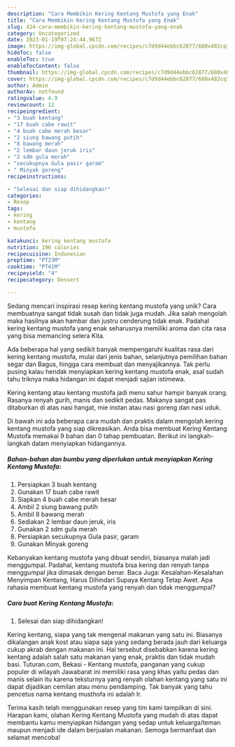 ```yaml
---
description: "Cara Membikin Kering Kentang Mustofa yang Enak"
title: "Cara Membikin Kering Kentang Mustofa yang Enak"
slug: 424-cara-membikin-kering-kentang-mustofa-yang-enak
category: Uncategorized
date: 2023-01-19T07:24:44.967Z
image: https://img-global.cpcdn.com/recipes/c7d9d44ebbc62877/680x482cq70/kering-kentang-mustofa-foto-resep-utama.jpg
hideToc: false
enableToc: true
enableTocContent: false
thumbnail: https://img-global.cpcdn.com/recipes/c7d9d44ebbc62877/680x482cq70/kering-kentang-mustofa-foto-resep-utama.jpg
cover: https://img-global.cpcdn.com/recipes/c7d9d44ebbc62877/680x482cq70/kering-kentang-mustofa-foto-resep-utama.jpg
author: Admin
authorAv: notfound
ratingvalue: 4.9
reviewcount: 12
recipeingredient:
- "3 buah kentang"
- "17 buah cabe rawit"
- "4 buah cabe merah besar"
- "2 siung bawang putih"
- "8 bawang merah"
- "2 lembar daun jeruk iris"
- "2 sdm gula merah"
- "secukupnya Gula pasir garam"
- " Minyak goreng"
recipeinstructions:

- "Selesai dan siap dihidangkan!"
categories:
- Resep
tags:
- kering
- kentang
- mustofa

katakunci: kering kentang mustofa 
nutrition: 196 calories
recipecuisine: Indonesian
preptime: "PT23M"
cooktime: "PT41M"
recipeyield: "4"
recipecategory: Dessert

---
```





Sedang mencari inspirasi resep kering kentang mustofa yang unik? Cara membuatnya sangat tidak susah dan tidak juga mudah. Jika salah mengolah maka hasilnya akan hambar dan justru cenderung tidak enak. Padahal kering kentang mustofa yang enak seharusnya memiliki aroma dan cita rasa yang bisa memancing selera Kita.





Ada beberapa hal yang sedikit banyak mempengaruhi kualitas rasa dari kering kentang mustofa, mulai dari jenis bahan, selanjutnya pemilihan bahan segar dan Bagus, hingga cara membuat dan menyajikannya. Tak perlu pusing kalau hendak menyiapkan kering kentang mustofa enak,      asal sudah tahu triknya maka hidangan ini dapat menjadi sajian istimewa.














Kering kentang atau kentang mustofa jadi menu sahur hampir banyak orang. Rasanya renyah gurih, manis dan sedikit pedas. Makanya sangat pas ditaburkan di atas nasi hangat, mie instan atau nasi goreng dan nasi uduk.






Di bawah ini ada beberapa cara mudah dan praktis dalam mengolah kering kentang mustofa yang siap dikreasikan. Anda bisa membuat Kering Kentang Mustofa memakai 9 bahan dan 0 tahap pembuatan. Berikut ini langkah-langkah dalam menyiapkan hidangannya.

<!--inarticleads1-->

##### Bahan-bahan dan bumbu yang diperlukan untuk menyiapkan Kering Kentang Mustofa:

1. Persiapkan 3 buah kentang
1. Gunakan 17 buah cabe rawit
1. Siapkan 4 buah cabe merah besar
1. Ambil 2 siung bawang putih
1. Ambil 8 bawang merah
1. Sediakan 2 lembar daun jeruk, iris
1. Gunakan 2 sdm gula merah
1. Persiapkan secukupnya Gula pasir, garam
1. Gunakan  Minyak goreng


Kebanyakan kentang mustofa yang dibuat sendiri, biasanya malah jadi menggumpal. Padahal, kentang mustofa bisa kering dan renyah tanpa menggumpal jika dimasak dengan benar. Baca Juga: Kesalahan-Kesalahan Menyimpan Kentang, Harus Dihindari Supaya Kentang Tetap Awet. Apa rahasia membuat kentang mustofa yang renyah dan tidak menggumpal? 

<!--inarticleads2-->

##### Cara buat Kering Kentang Mustofa:


1. Selesai dan siap dihidangkan!

Kering kentang, siapa yang tak mengenal makanan yang satu ini. Biasanya dikalangan anak kost atau siapa saja yang sedang berada jauh dari keluarga cukup akrab dengan makanan ini. Hal tersebut disebabkan karena kering kentang adalah salah satu makanan yang enak, praktis dan tidak mudah basi. Tuturan.com, Bekasi - Kentang mustofa, panganan yang cukup populer di wilayah Jawabarat ini memiliki rasa yang khas yaitu pedas dan manis selain itu karena teksturnya yang renyah olahan kentang yang satu ini dapat dijadikan cemilan atau menu pendamping. Tak banyak yang tahu pencetus nama kentang musthofa ini adalah Ir. 

Terima kasih telah menggunakan resep yang tim kami tampilkan di sini. Harapan kami, olahan Kering Kentang Mustofa yang mudah di atas dapat membantu kamu menyiapkan hidangan yang sedap untuk keluarga/teman maupun menjadi ide dalam berjualan makanan. Semoga bermanfaat dan selamat mencoba!
